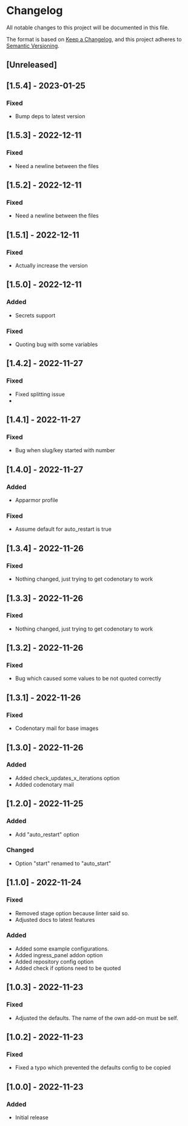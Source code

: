 # Changelog

All notable changes to this project will be documented in this file.

The format is based on [Keep a Changelog](https://keepachangelog.com/en/1.0.0/),
and this project adheres to [Semantic Versioning](https://semver.org/spec/v2.0.0.html).

## [Unreleased]

## [1.5.4] - 2023-01-25

### Fixed

- Bump deps to latest version

## [1.5.3] - 2022-12-11

### Fixed

- Need a newline between the files

## [1.5.2] - 2022-12-11

### Fixed

- Need a newline between the files

## [1.5.1] - 2022-12-11

### Fixed

- Actually increase the version

## [1.5.0] - 2022-12-11

### Added

- Secrets support

### Fixed

- Quoting bug with some variables

## [1.4.2] - 2022-11-27

### Fixed

- Fixed splitting issue
-
## [1.4.1] - 2022-11-27

### Fixed

- Bug when slug/key started with number

## [1.4.0] - 2022-11-27

### Added

- Apparmor profile

### Fixed

- Assume default for auto_restart is true

## [1.3.4] - 2022-11-26

### Fixed

- Nothing changed, just trying to get codenotary to work

## [1.3.3] - 2022-11-26

### Fixed

- Nothing changed, just trying to get codenotary to work

## [1.3.2] - 2022-11-26

### Fixed

- Bug which caused some values to be not quoted correctly

## [1.3.1] - 2022-11-26

### Fixed

- Codenotary mail for base images

## [1.3.0] - 2022-11-26

### Added

- Added check_updates_x_iterations option
- Added codenotary mail

## [1.2.0] - 2022-11-25

### Added

- Add "auto_restart" option

### Changed

- Option "start" renamed to "auto_start"

## [1.1.0] - 2022-11-24

### Fixed

- Removed stage option because linter said so.
- Adjusted docs to latest features

### Added

- Added some example configurations.
- Added ingress_panel addon option
- Added repository config option
- Added check if options need to be quoted

## [1.0.3] - 2022-11-23

### Fixed

- Adjusted the defaults. The name of the own add-on must be self.

## [1.0.2] - 2022-11-23

### Fixed

- Fixed a typo which prevented the defaults config to be copied

## [1.0.0] - 2022-11-23

### Added

- Initial release
